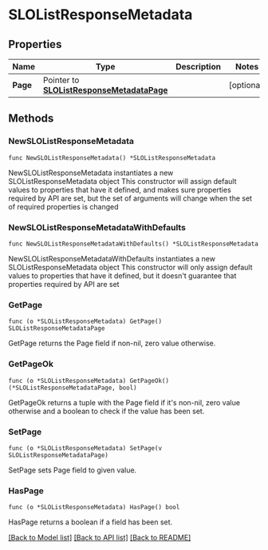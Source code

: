 # SLOListResponseMetadata

## Properties

Name | Type | Description | Notes
---- | ---- | ----------- | ------
**Page** | Pointer to [**SLOListResponseMetadataPage**](SLOListResponseMetadataPage.md) |  | [optional] 

## Methods

### NewSLOListResponseMetadata

`func NewSLOListResponseMetadata() *SLOListResponseMetadata`

NewSLOListResponseMetadata instantiates a new SLOListResponseMetadata object
This constructor will assign default values to properties that have it defined,
and makes sure properties required by API are set, but the set of arguments
will change when the set of required properties is changed

### NewSLOListResponseMetadataWithDefaults

`func NewSLOListResponseMetadataWithDefaults() *SLOListResponseMetadata`

NewSLOListResponseMetadataWithDefaults instantiates a new SLOListResponseMetadata object
This constructor will only assign default values to properties that have it defined,
but it doesn't guarantee that properties required by API are set

### GetPage

`func (o *SLOListResponseMetadata) GetPage() SLOListResponseMetadataPage`

GetPage returns the Page field if non-nil, zero value otherwise.

### GetPageOk

`func (o *SLOListResponseMetadata) GetPageOk() (*SLOListResponseMetadataPage, bool)`

GetPageOk returns a tuple with the Page field if it's non-nil, zero value otherwise
and a boolean to check if the value has been set.

### SetPage

`func (o *SLOListResponseMetadata) SetPage(v SLOListResponseMetadataPage)`

SetPage sets Page field to given value.

### HasPage

`func (o *SLOListResponseMetadata) HasPage() bool`

HasPage returns a boolean if a field has been set.


[[Back to Model list]](../README.md#documentation-for-models) [[Back to API list]](../README.md#documentation-for-api-endpoints) [[Back to README]](../README.md)


